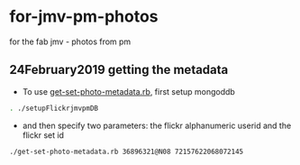 # for-jmv-pm-photos
for the fab jmv - photos from pm

## 24February2019 getting the metadata

* To use [get-set-photo-metadata.rb](https://github.com/rtanglao/for-jmv-pm-photos/blob/master/get-set-photo-metadata.rb), first setup mongoddb

```bash
. ./setupFlickrjmvpmDB
```

* and then specify two parameters: the flickr alphanumeric userid and the flickr set id

```bash
./get-set-photo-metadata.rb 36896321@N08 72157622068072145
```
